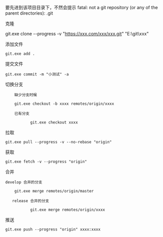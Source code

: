 要先进到该项目目录下，不然会提示 fatal: not a git repository \(or any of the parent directories\): .git



克隆

git.exe clone --progress -v "https://xxx.com/xxx/xxx.git" "E:\git\xxx"

添加文件

	git.exe add .

提交文件

	git.exe commit -m "小测试" -a

切换分支

        缺少分支时候

		git.exe checkout -b xxxx remotes/origin/xxxx

        已有分支

               git.exe checkout xxxx

拉取

	git.exe pull --progress -v --no-rebase "origin"

获取

	git.exe fetch -v --progress "origin"



合并

	develop 合并的分支

		git.exe merge remotes/origin/master

       release 合并的分支

               git.exe merge remotes/origin/xxxx

推送

	git.exe push --progress "origin" xxxx:xxxx

